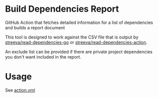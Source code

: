 # Build Dependencies Report
GitHub Action that fetches detailed information for a list of dependencies and builds a report document

This tool is designed to work against the CSV file that is output by [streeva/read-dependencies-go](https://github.com/streeva/read-dependencies-go) or [streeva/read-dependencies-action](https://github.com/streeva/read-dependencies-action).

An exclude list can be provided if there are private project dependencies you don't want included in the report.

# Usage

See [action.yml](action.yml)